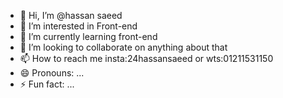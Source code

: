 - 👋 Hi, I’m @hassan saeed 
- 👀 I’m interested in Front-end
- 🌱 I’m currently learning front-end
- 💞️ I’m looking to collaborate on anything about that
- 📫 How to reach me insta:24hassansaeed  or wts:01211531150
- 😄 Pronouns: ...
- ⚡ Fun fact: ...

<!---
/01211531150 is a ✨ special ✨ repository because its `README.md` (this file) appears on your GitHub profile.
You can click the Preview link to take a look at your changes.
--->
